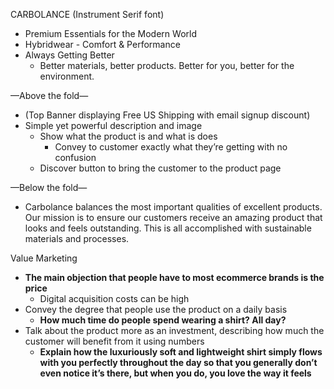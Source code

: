 CARBOLANCE (Instrument Serif font)

* Premium Essentials for the Modern World  
* Hybridwear \- Comfort & Performance  
* Always Getting Better  
  * Better materials, better products. Better for you, better for the environment.

—Above the fold—

* (Top Banner displaying Free US Shipping with email signup discount)  
* Simple yet powerful description and image  
  * Show what the product is and what is does  
    * Convey to customer exactly what they’re getting with no confusion  
  * Discover button to bring the customer to the product page

—Below the fold—

* Carbolance balances the most important qualities of excellent products. Our mission is to ensure our customers receive an amazing product that looks and feels outstanding. This is all accomplished with sustainable materials and processes.

Value Marketing

* **The main objection that people have to most ecommerce brands is the price**  
  * Digital acquisition costs can be high  
* Convey the degree that people use the product on a daily basis  
  * **How much time do people spend wearing a shirt? All day?**  
* Talk about the product more as an investment, describing how much the customer will benefit from it using numbers  
  * **Explain how the luxuriously soft and lightweight shirt simply flows with you perfectly throughout the day so that you generally don’t even notice it’s there, but when you do, you love the way it feels**

